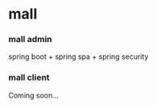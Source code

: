 # mall
### mall admin

spring boot + spring spa + spring security

### mall client

Coming soon...

